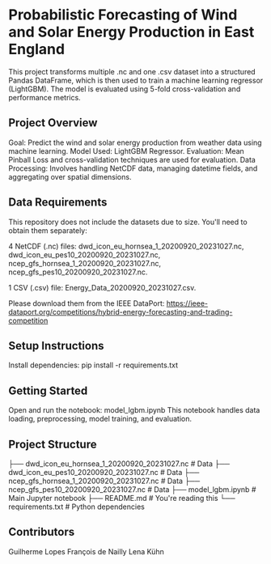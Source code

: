 # Probabilistic Forecasting of Wind and Solar Energy Production in East England

This project transforms multiple .nc and one .csv dataset into a structured Pandas DataFrame, which is then used to train a machine learning regressor (LightGBM).
The model is evaluated using 5-fold cross-validation and performance metrics.

## Project Overview

Goal: Predict the wind and solar energy production from weather data using machine learning.
Model Used: LightGBM Regressor.
Evaluation: Mean Pinball Loss and cross-validation techniques are used for evaluation.
Data Processing: Involves handling NetCDF data, managing datetime fields, and aggregating over spatial dimensions.

## Data Requirements

This repository does not include the datasets due to size. You'll need to obtain them separately:

4 NetCDF (.nc) files:
dwd_icon_eu_hornsea_1_20200920_20231027.nc,
dwd_icon_eu_pes10_20200920_20231027.nc,
ncep_gfs_hornsea_1_20200920_20231027.nc,
ncep_gfs_pes10_20200920_20231027.nc.

1 CSV (.csv) file:
Energy_Data_20200920_20231027.csv.

Please download them from the IEEE DataPort: https://ieee-dataport.org/competitions/hybrid-energy-forecasting-and-trading-competition

## Setup Instructions

Install dependencies:
pip install -r requirements.txt

## Getting Started

Open and run the notebook:
model_lgbm.ipynb
This notebook handles data loading, preprocessing, model training, and evaluation.

## Project Structure

├── dwd_icon_eu_hornsea_1_20200920_20231027.nc      # Data
├── dwd_icon_eu_pes10_20200920_20231027.nc          # Data
├── ncep_gfs_hornsea_1_20200920_20231027.nc         # Data
├── ncep_gfs_pes10_20200920_20231027.nc             # Data
├── model_lgbm.ipynb                                # Main Jupyter notebook
├── README.md                                       # You're reading this
└── requirements.txt                                # Python dependencies

## Contributors

Guilherme Lopes
François de Nailly
Lena Kühn
